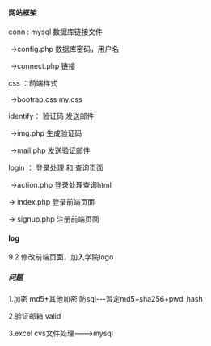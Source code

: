 #### 网站框架

conn : mysql 数据库链接文件

​	->config.php 数据库密码，用户名

​	->connect.php 链接

css  ：前端样式

​	->bootrap.css my.css

identify： 验证码  发送邮件

​	->img.php 生成验证码

​	->mail.php 发送验证邮件

login ： 登录处理 和 查询页面

​	->action.php 登录处理查询html

-> index.php  登录前端页面

-> signup.php 注册前端页面



####  log

9.2    修改前端页面，加入学院logo





#####  问题



1.加密 md5+其他加密   防sql---暂定md5+sha256+pwd_hash

2.验证邮箱 valid

3.excel cvs文件处理--->mysql





